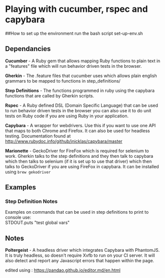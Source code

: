 # Playing with cucumber, rspec and capybara 


##How to set up the environment
run the bash script set-up-env.sh

## Dependancies
**Cucumber** - A Ruby gem that allows mapping Ruby functions to plain text in a "features" file which will run behavior driven tests in the browser.

**Gherkin** - The .feature files that cucumber uses which allows plain english grammars to be mapped to functions in step_definitions/

**Step Definitions** - The functions programmed in ruby using the capybara functions that are called by Gherkin scripts.

**Rspec** - A Ruby defined DSL (Domain Specific Language) that can be used to run behavior driven tests in the browser you can also use it to do unit tests on Ruby code if you are using Ruby in your application.

**Capybara** - A wrapper for webdrivers. Use this if you want to use one API that maps to both Chrome and Firefox. It can also be used for headless testing. Documentation found at http://www.rubydoc.info/github/jnicklas/capybara/master

**Marionette** - GeckoDriver for FireFox which is required for selenium to work. Gherkin talks to the step definitions and they then talk to capybara which then talks to selenium (if it is set up to use that driver) which then talks to GeckoDriver if you are using FireFox in capybara. It can be installed using `brew gekodriver`



## Examples

### Step Definition Notes

Examples on commands that can be used in step definitions
to print to console use:  
STDOUT.puts "test global vars"

## Notes
**Poltergeist** - A headless driver which integrates Capybara with PhantomJS. It is truly headless, so doesn't require Xvfb to run on your CI server. It will also detect and report any Javascript errors that happen within the page.

edited using : https://pandao.github.io/editor.md/en.html
